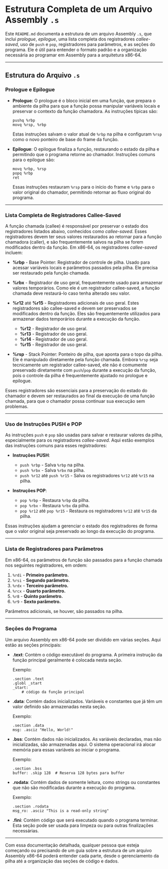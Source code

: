 # Estrutura Completa de um Arquivo Assembly `.s`

Este `README.md` documenta a estrutura de um arquivo Assembly `.s`, que inclui *prologue*, *epilogue*, uma lista completa dos registradores *callee-saved*, uso de `push` e `pop`, registradores para parâmetros, e as seções do programa. Ele é útil para entender o formato padrão e a organização necessária ao programar em Assembly para a arquitetura x86-64.

---

## Estrutura do Arquivo `.s`

### Prologue e Epilogue

- **Prologue**: O prologue é o bloco inicial em uma função, que prepara o ambiente da pilha para que a função possa manipular variáveis locais e preservar o contexto da função chamadora. As instruções típicas são:

    ```assembly
    pushq %rbp
    movq %rsp, %rbp
    ```

    Estas instruções salvam o valor atual de `%rbp` na pilha e configuram `%rsp` como o novo ponteiro de base do frame da função.

- **Epilogue**: O epilogue finaliza a função, restaurando o estado da pilha e permitindo que o programa retorne ao chamador. Instruções comuns para o epilogue são:

    ```assembly
    movq %rbp, %rsp
    popq %rbp
    ret
    ```

    Essas instruções restauram `%rsp` para o início do frame e `%rbp` para o valor original do chamador, permitindo retornar ao fluxo original do programa.

---

### Lista Completa de Registradores Callee-Saved

A função chamada (callee) é responsável por preservar o estado dos registradores listados abaixo, conhecidos como *callee-saved*. Esses registradores devem ter seus valores restaurados ao retornar para a função chamadora (caller), e são frequentemente salvos na pilha se forem modificados dentro da função. Em x86-64, os registradores *callee-saved* incluem:

- **%rbp** - Base Pointer: Registrador de controle de pilha. Usado para acessar variáveis locais e parâmetros passados pela pilha. Ele precisa ser restaurado pela função chamada.

- **%rbx** - Registrador de uso geral, frequentemente usado para armazenar valores temporários. Como ele é um registrador callee-saved, a função chamada deve restaurá-lo caso tenha alterado seu valor.

- **%r12** até **%r15** - Registradores adicionais de uso geral. Estes registradores são callee-saved e devem ser preservados se modificados dentro da função. Eles são frequentemente utilizados para armazenar dados temporários durante a execução da função.

    - **%r12** - Registrador de uso geral.
    - **%r13** - Registrador de uso geral.
    - **%r14** - Registrador de uso geral.
    - **%r15** - Registrador de uso geral.

- **%rsp** - Stack Pointer: Ponteiro de pilha, que aponta para o topo da pilha. Ele é manipulado diretamente pela função chamada. Embora `%rsp` seja tecnicamente um registrador callee-saved, ele não é comumente preservado diretamente com `push`/`pop` durante a execução da função, pois o controle da pilha é frequentemente ajustado no prologue e epilogue.

Esses registradores são essenciais para a preservação do estado do chamador e devem ser restaurados ao final da execução de uma função chamada, para que o chamador possa continuar sua execução sem problemas.

---

### Uso de Instruções PUSH e POP

As instruções `push` e `pop` são usadas para salvar e restaurar valores da pilha, especialmente para os registradores *callee-saved*. Aqui estão exemplos das instruções comuns para esses registradores:

- **Instruções PUSH**:
    - `push %rbp` - Salva `%rbp` na pilha.
    - `push %rbx` - Salva `%rbx` na pilha.
    - `push %r12` até `push %r15` - Salva os registradores `%r12` até `%r15` na pilha.

- **Instruções POP**:
    - `pop %rbp` - Restaura `%rbp` da pilha.
    - `pop %rbx` - Restaura `%rbx` da pilha.
    - `pop %r12` até `pop %r15` - Restaura os registradores `%r12` até `%r15` da pilha.

Essas instruções ajudam a gerenciar o estado dos registradores de forma que o valor original seja preservado ao longo da execução do programa.

---

### Lista de Registradores para Parâmetros

Em x86-64, os parâmetros de função são passados para a função chamada nos seguintes registradores, em ordem:

1. `%rdi` - **Primeiro parâmetro.**
2. `%rsi` - **Segundo parâmetro.**
3. `%rdx` - **Terceiro parâmetro.**
4. `%rcx` - **Quarto parâmetro.**
5. `%r8`  - **Quinto parâmetro.**
6. `%r9`  - **Sexto parâmetro.**

Parâmetros adicionais, se houver, são passados na pilha.

---

### Seções do Programa

Um arquivo Assembly em x86-64 pode ser dividido em várias seções. Aqui estão as seções principais:

- **.text**: Contém o código executável do programa. A primeira instrução da função principal geralmente é colocada nesta seção.

    Exemplo:
    ```assembly
    .section .text
    .globl _start
    _start:
        # código da função principal
    ```

- **.data**: Contém dados inicializados. Variáveis e constantes que já têm um valor definido são armazenadas nesta seção.

    Exemplo:
    ```assembly
    .section .data
    msg: .asciz "Hello, World!"
    ```

- **.bss**: Contém dados não inicializados. As variáveis declaradas, mas não inicializadas, são armazenadas aqui. O sistema operacional irá alocar memória para essas variáveis ao iniciar o programa.

    Exemplo:
    ```assembly
    .section .bss
    buffer: .skip 128  # Reserva 128 bytes para buffer
    ```

- **.rodata**: Contém dados de somente leitura, como strings ou constantes que não são modificadas durante a execução do programa.

    Exemplo:
    ```assembly
    .section .rodata
    msg_ro: .asciz "This is a read-only string"
    ```

- **.fini**: Contém código que será executado quando o programa terminar. Esta seção pode ser usada para limpeza ou para outras finalizações necessárias.

---

Com essa documentação detalhada, qualquer pessoa que esteja começando ou precisando de um guia sobre a estrutura de um arquivo Assembly x86-64 poderá entender cada parte, desde o gerenciamento da pilha até a organização das seções de código e dados.

